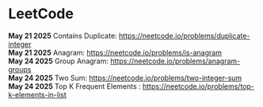 # LeetCode

**May 21 2025** Contains Duplicate: https://neetcode.io/problems/duplicate-integer<br>
**May 21 2025** Anagram: https://neetcode.io/problems/is-anagram<br>
**May 24 2025** Group Anagram: https://neetcode.io/problems/anagram-groups<br>
**May 24 2025** Two Sum: https://neetcode.io/problems/two-integer-sum<br>
**May 24 2025** Top K Frequent Elements : https://neetcode.io/problems/top-k-elements-in-list<br>
